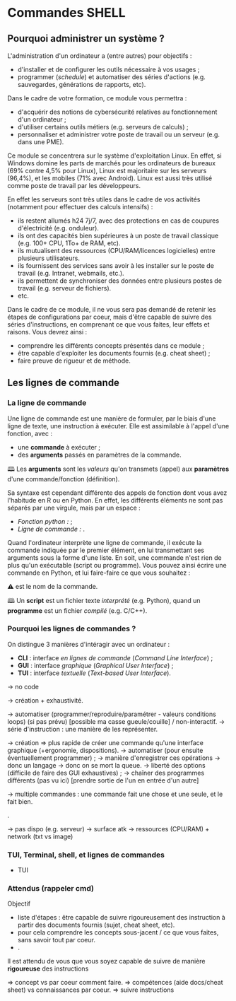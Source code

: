 <!DOCTYPE html>
<html lang="fr">
    <head>
        <meta charset="utf8"/>
        <title>CM3 (TW)</title>
		<meta name="color-scheme" content="dark light">
        <meta name="viewport" content="width=device-width, initial-scale=1"/>
        <link rel="stylesheet" href="./index.css">
        <script type="module" src="./index.js" blocking="render"></script>
        <!-- Google tag (gtag.js) -->
        <script async src="https://www.googletagmanager.com/gtag/js?id=G-E3MBZCHX5K"></script>
        <script>
            window.dataLayer = window.dataLayer || [];
            function gtag(){dataLayer.push(arguments);}
            gtag('js', new Date());
            gtag('config', 'G-E3MBZCHX5K');
        </script>
    </head>
    <body class="hide_h1">
        <header></header>
        <main>

# Commandes SHELL

## Pourquoi administrer un système ?

L'administration d'un ordinateur a (entre autres) pour objectifs :
- d'installer et de configurer les outils nécessaire à vos usages ;
- programmer (*schedule*) et automatiser des séries d'actions (e.g. sauvegardes, générations de rapports, etc).

Dans le cadre de votre formation, ce module vous permettra :
- d'acquérir des notions de cybersécurité relatives au fonctionnement d'un ordinateur ;
- d'utiliser certains outils métiers (e.g. serveurs de calculs) ;
- personnaliser et administrer votre poste de travail ou un serveur (e.g. dans une PME).

Ce module se concentrera sur le système d'exploitation Linux. En effet, si Windows domine les parts de marchés pour les ordinateurs de bureaux (69% contre 4,5% pour Linux), Linux est majoritaire sur les serveurs (96,4%), et les mobiles (71% avec Android). Linux est aussi très utilisé comme poste de travail par les développeurs.

En effet les serveurs sont très utiles dans le cadre de vos activités (notamment pour effectuer des calculs intensifs) :
- ils restent allumés h24 7j/7, avec des protections en cas de coupures d'électricité (e.g. onduleur).
- ils ont des capacités bien supérieures à un poste de travail classique (e.g. 100+ CPU, 1To+ de RAM, etc).
- ils mutualisent des ressources (CPU/RAM/licences logicielles) entre plusieurs utilisateurs.
- ils fournissent des services sans avoir à les installer sur le poste de travail (e.g. Intranet, webmails, etc.).
- ils permettent de synchroniser des données entre plusieurs postes de travail (e.g. serveur de fichiers).
- etc.

Dans le cadre de ce module, il ne vous sera pas demandé de retenir les étapes de configurations par coeur, mais d'être capable de suivre des séries d'instructions, en comprenant ce que vous faites, leur effets et raisons. Vous devrez ainsi :
- comprendre les différents concepts présentés dans ce module ;
- être capable d'exploiter les documents fournis (e.g. cheat sheet) ;
- faire preuve de rigueur et de méthode.

## Les lignes de commande

### La ligne de commande

Une ligne de commande est une manière de formuler, par le biais d'une ligne de texte, une instruction à exécuter. Elle est assimilable à l'appel d'une fonction, avec :
- une **commande** à exécuter ;
- des **arguments** passés en paramètres de la commande.

🕮 Les **arguments** sont les *valeurs* qu'on transmets (appel) aux **paramètres** d'une commande/fonction (définition).

Sa syntaxe est cependant différente des appels de fonction dont vous avez l'habitude en R ou en Python. En effet, les différents éléments ne sont pas séparés par une virgule, mais par un espace :
- <i>Fonction python :</i> <script type="c-python">foo(1, 2, 3)</script> ;
- <i>Ligne de commande :</i> <script type="c-bash">foo 1 2 3</script>.

Quand l'ordinateur interprète une ligne de commande, il exécute la commande indiquée par le premier élément, en lui transmettant ses arguments sous la forme d'une liste. En soit, une commande n'est rien de plus qu'un exécutable (script ou programme). Vous pouvez ainsi écrire une commande en Python, et lui faire-faire ce que vous souhaitez :

<script type="c-python">
    import sys

    print('args', sys.argv) # liste des arguments de la ligne de commande.
</script>

⚠ <script type="c-python">sys.argv[0]</script> est le nom de la commande.

🕮 Un **script** est un fichier texte *interprété* (e.g. Python), quand un **programme** est un fichier *compilé* (e.g. C/C++).

### Pourquoi les lignes de commandes ?

On distingue 3 manières d'intéragir avec un ordinateur :
- **CLI** : interface *en lignes de commande* (*Command Line Interface*) ;
- **GUI** : interface *graphique* (*Graphical User Interface*) ;
- **TUI** : interface *textuelle* (*Text-based User Interface*).

-> no code

-> création + exhaustivité.

-> automatiser (programmer/reproduire/paramétrer - valeurs conditions loops) (si pas prévu) [possible ma casse gueule/couille] / non-interactif.
    -> série d'instruction : une manière de les représenter.

-> création => plus rapide de créer une commande qu'une interface graphique (+ergonomie, dispositions).
-> automatiser (pour ensuite éventuellement programmer) ;
    -> manière d'enregistrer ces opérations -> donc un langage -> donc on se mort la queue.
-> liberté des options (difficile de faire des GUI exhaustives) ;
-> chaîner des programmes différents (pas vu ici) [prendre sortie de l'un en entrée d'un autre]

-> multiple commandes : une commande fait une chose et une seule, et le fait bien.

.

-> pas dispo (e.g. serveur)
    -> surface atk
    -> ressources (CPU/RAM) + network (txt vs image)

### TUI, Terminal, shell, et lignes de commandes

+ TUI

### Attendus (rappeler cmd)

Objectif
- liste d'étapes : être capable de suivre rigoureusement des instruction à partir des documents fournis (sujet, cheat sheet, etc).
- pour cela comprendre les concepts sous-jacent / ce que vous faites, sans savoir tout par coeur.
- .

Il est attendu de vous que vous soyez capable de suivre de manière **rigoureuse** des instructions 

=> concept vs par coeur comment faire.
=> compétences (aide docs/cheat sheet) vs connaissances par coeur.
=> suivre instructions



</main>
    </body>
</html>